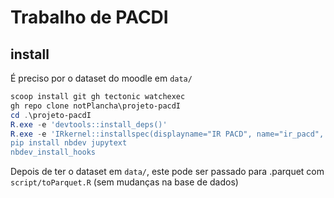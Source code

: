 # Trabalho de PACDI

## install

É preciso por o dataset do moodle em `data/`

```powershell
scoop install git gh tectonic watchexec
gh repo clone notPlancha\projeto-pacdI
cd .\projeto-pacdI
R.exe -e 'devtools::install_deps()'
R.exe -e 'IRkernel::installspec(displayname="IR PACD", name="ir_pacd", rprofile=here::here(".Rprofile"))
pip install nbdev jupytext
nbdev_install_hooks
```
Depois de ter o dataset em `data/`, este pode ser passado para .parquet com `script/toParquet.R` (sem mudanças na base de dados)